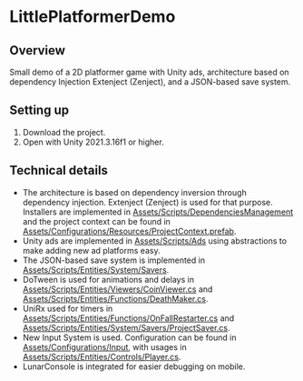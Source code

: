 # LittlePlatformerDemo
## Overview
Small demo of a 2D platformer game with Unity ads, architecture based on dependency Injection Extenject (Zenject), and a JSON-based save system.

## Setting up
1. Download the project.
2. Open with Unity 2021.3.16f1 or higher.

## Technical details
- The architecture is based on dependency inversion through dependency injection. Extenject (Zenject) is used for that purpose. Installers are implemented in  [Assets/Scripts/DependenciesManagement](Assets/Scripts/DependenciesManagement) and the project context can be found in [Assets/Configurations/Resources/ProjectContext.prefab](Assets/Configurations/Resources/ProjectContext.prefab).
- Unity ads are implemented in [Assets/Scripts/Ads](Assets/Scripts/Ads) using abstractions to make adding new ad platforms easy.
- The JSON-based save system is implemented in [Assets/Scripts/Entities/System/Savers](Assets/Scripts/Entities/System/Savers).
- DoTween is used for animations and delays in [Assets/Scripts/Entities/Viewers/CoinViewer.cs](Assets/Scripts/Entities/Viewers/CoinViewer.cs) and [Assets/Scripts/Entities/Functions/DeathMaker.cs](Assets/Scripts/Entities/Functions/DeathMaker.cs).
- UniRx used for timers in [Assets/Scripts/Entities/Functions/OnFallRestarter.cs](Assets/Scripts/Entities/Functions/OnFallRestarter.cs) and [Assets/Scripts/Entities/System/Savers/ProjectSaver.cs](Assets/Scripts/Entities/System/Savers/ProjectSaver.cs).
- New Input System is used. Configuration can be found in [Assets/Configurations/Input](Assets/Configurations/Input), with usages in  [Assets/Scripts/Entities/Controls/Player.cs](Assets/Scripts/Entities/Controls/Player.cs).
- LunarConsole is integrated for easier debugging on mobile.

